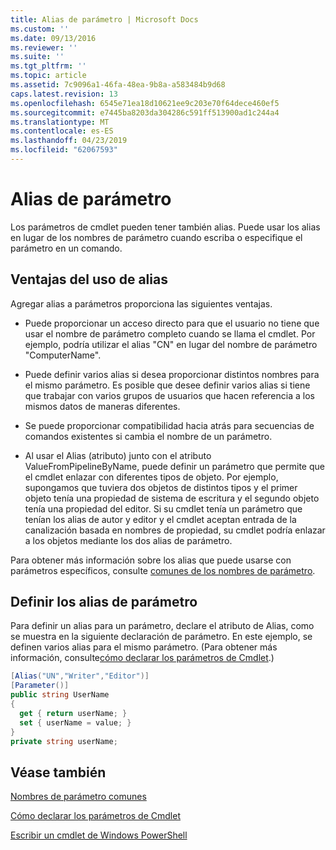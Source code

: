 ```yaml
---
title: Alias de parámetro | Microsoft Docs
ms.custom: ''
ms.date: 09/13/2016
ms.reviewer: ''
ms.suite: ''
ms.tgt_pltfrm: ''
ms.topic: article
ms.assetid: 7c9096a1-46fa-48ea-9b8a-a583484b9d68
caps.latest.revision: 13
ms.openlocfilehash: 6545e71ea18d10621ee9c203e70f64dece460ef5
ms.sourcegitcommit: e7445ba8203da304286c591ff513900ad1c244a4
ms.translationtype: MT
ms.contentlocale: es-ES
ms.lasthandoff: 04/23/2019
ms.locfileid: "62067593"
---
```

# <a name="parameter-aliases"></a>Alias de parámetro

Los parámetros de cmdlet pueden tener también alias. Puede usar los alias en lugar de los nombres de parámetro cuando escriba o especifique el parámetro en un comando.

## <a name="benefits-of-using-aliases"></a>Ventajas del uso de alias

Agregar alias a parámetros proporciona las siguientes ventajas.

- Puede proporcionar un acceso directo para que el usuario no tiene que usar el nombre de parámetro completo cuando se llama el cmdlet. Por ejemplo, podría utilizar el alias "CN" en lugar del nombre de parámetro "ComputerName".

- Puede definir varios alias si desea proporcionar distintos nombres para el mismo parámetro. Es posible que desee definir varios alias si tiene que trabajar con varios grupos de usuarios que hacen referencia a los mismos datos de maneras diferentes.

- Se puede proporcionar compatibilidad hacia atrás para secuencias de comandos existentes si cambia el nombre de un parámetro.

- Al usar el Alias (atributo) junto con el atributo ValueFromPipelineByName, puede definir un parámetro que permite que el cmdlet enlazar con diferentes tipos de objeto. Por ejemplo, supongamos que tuviera dos objetos de distintos tipos y el primer objeto tenía una propiedad de sistema de escritura y el segundo objeto tenía una propiedad del editor. Si su cmdlet tenía un parámetro que tenían los alias de autor y editor y el cmdlet aceptan entrada de la canalización basada en nombres de propiedad, su cmdlet podría enlazar a los objetos mediante los dos alias de parámetro.

Para obtener más información sobre los alias que puede usarse con parámetros específicos, consulte [comunes de los nombres de parámetro](./common-parameter-names.md).

## <a name="defining-parameter-aliases"></a>Definir los alias de parámetro

Para definir un alias para un parámetro, declare el atributo de Alias, como se muestra en la siguiente declaración de parámetro. En este ejemplo, se definen varios alias para el mismo parámetro. (Para obtener más información, consulte[cómo declarar los parámetros de Cmdlet](./how-to-declare-cmdlet-parameters.md).)

```csharp
[Alias("UN","Writer","Editor")]
[Parameter()]
public string UserName
{
  get { return userName; }
  set { userName = value; }
}
private string userName;
```

## <a name="see-also"></a>Véase también

[Nombres de parámetro comunes](./common-parameter-names.md)

[Cómo declarar los parámetros de Cmdlet](./how-to-declare-cmdlet-parameters.md)

[Escribir un cmdlet de Windows PowerShell](./writing-a-windows-powershell-cmdlet.md)
